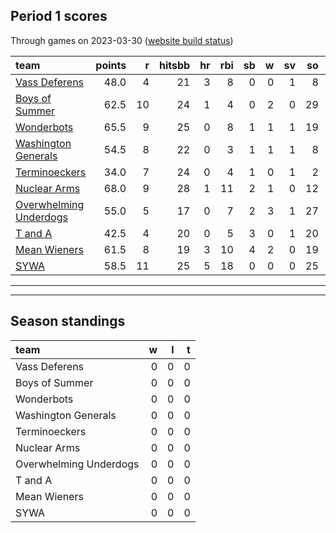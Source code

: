 

## Period 1 scores

Through games on 2023-03-30 ([website build status](https://github.com/brian-bot/pl-site/actions))


|team                   | points|  r| hitsbb| hr| rbi| sb|  w| sv| so|   era|  whip|
|:----------------------|------:|--:|------:|--:|---:|--:|--:|--:|--:|-----:|-----:|
|[Vass Deferens](./vassdeferens)|   48.0|  4|     21|  3|   8|  0|  0|  1|  8| 3.140| 1.116|
|[Boys of Summer](./boysofsummer)|   62.5| 10|     24|  1|   4|  0|  2|  0| 29| 3.522| 0.870|
|[Wonderbots](./wonderbots)|   65.5|  9|     25|  0|   8|  1|  1|  1| 19| 2.647| 0.941|
|[Washington Generals](./washingtongenerals)|   54.5|  8|     22|  0|   3|  1|  1|  1|  8| 2.571| 0.714|
|[Terminoeckers](./terminoeckers)|   34.0|  7|     24|  0|   4|  1|  0|  1|  2| 9.000| 3.000|
|[Nuclear Arms](./nucleararms)|   68.0|  9|     28|  1|  11|  2|  1|  0| 12| 2.250| 1.250|
|[Overwhelming Underdogs](./overwhelmingunderdogs)|   55.0|  5|     17|  0|   7|  2|  3|  1| 27| 3.712| 1.312|
|[T and A](./tanda)     |   42.5|  4|     20|  0|   5|  3|  0|  1| 20| 5.684| 1.895|
|[Mean Wieners](./meanwieners)|   61.5|  8|     19|  3|  10|  4|  2|  0| 19| 3.857| 1.029|
|[SYWA](./sywa)         |   58.5| 11|     25|  5|  18|  0|  0|  0| 25| 8.526| 1.737|

* * *
* * *

## Season standings


|team                   |  w|  l|  t|
|:----------------------|--:|--:|--:|
|Vass Deferens          |  0|  0|  0|
|Boys of Summer         |  0|  0|  0|
|Wonderbots             |  0|  0|  0|
|Washington Generals    |  0|  0|  0|
|Terminoeckers          |  0|  0|  0|
|Nuclear Arms           |  0|  0|  0|
|Overwhelming Underdogs |  0|  0|  0|
|T and A                |  0|  0|  0|
|Mean Wieners           |  0|  0|  0|
|SYWA                   |  0|  0|  0|


